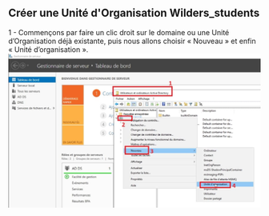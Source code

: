 ## Créer une Unité d'Organisation Wilders_students
 
 1 - Commençons par faire un clic droit sur le domaine ou une Unité d’Organisation déjà existante, puis nous allons choisir « Nouveau » et enfin « Unité d’organisation ».
![Texte alternatif](creer-unite-organisation-active-directory.jpg)
 
